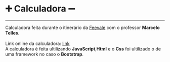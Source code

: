 # ➕ Calculadora ➖
<hr>
Calculadora feita durante o itinerário da <a href="https://www.feevale.br/">Feevale</a> com o professor <b>Marcelo Telles</b>.<br>
<br>
Link online da calculadora: <a href="calculadora-liard-delta.vercel.app">link</a>
<br>
A calculadora é feita ultilizando <b>JavaScript</b>,<b>Html</b> e o <b>Css</b> foi ultilizado o de uma framework no caso o <b>Bootstrap</b>.
